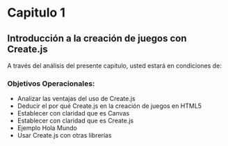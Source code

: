 # Capitulo 1


## Introducción a la creación de juegos con Create.js


A través del análisis del presente capitulo, usted estará en condiciones de:


### Objetivos Operacionales:

* Analizar las ventajas del uso de Create.js
* Deducir el por qué Create.js en la creación de juegos en HTML5
* Establecer con claridad que es Canvas
* Establecer con claridad que es Create.js
* Ejemplo Hola Mundo
* Usar Create.js con otras librerías

